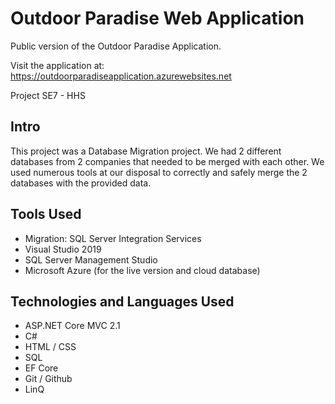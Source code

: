 # Outdoor Paradise Web Application
Public version of the Outdoor Paradise Application. 

Visit the application at: https://outdoorparadiseapplication.azurewebsites.net

Project SE7 - HHS

## Intro
This project was a Database Migration project. We had 2 different databases from 2 companies that needed to be merged with each other. 
We used numerous tools at our disposal to correctly and safely merge the 2 databases with the provided data. 

## Tools Used
 - Migration: SQL Server Integration Services
 - Visual Studio 2019 
 - SQL Server Management Studio 
 - Microsoft Azure (for the live version and cloud database)
 
## Technologies and Languages Used
 - ASP.NET Core MVC 2.1
 - C#
 - HTML / CSS
 - SQL
 - EF Core
 - Git / Github
 - LinQ
